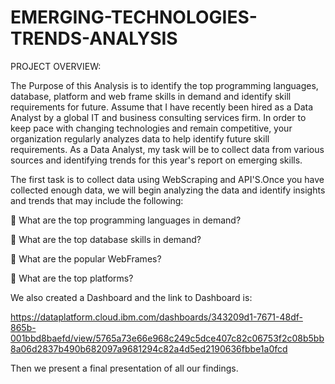# EMERGING-TECHNOLOGIES-TRENDS-ANALYSIS
PROJECT OVERVIEW:

The Purpose of this Analysis is to identify the top programming languages, database, platform and web frame skills in demand and identify skill requirements for future.
Assume that I have recently been hired as a Data Analyst by a global IT and business consulting services firm. In order to keep pace with changing technologies and remain competitive, your organization regularly analyzes data to help identify future skill requirements. As a Data Analyst, my task will be to collect data from various sources and identifying trends for this year's report on emerging skills. 

The first task is to collect data using WebScraping and API'S.Once you have collected enough data, we will begin analyzing the data and identify insights and trends that may include the following:

	What are the top programming languages in demand? 

	What are the top database skills in demand? 

	What are the popular WebFrames?

	What are the top platforms?

We also created a Dashboard and the link to Dashboard is:

https://dataplatform.cloud.ibm.com/dashboards/343209d1-7671-48df-865b-001bbd8baefd/view/5765a73e66e968c249c5dce407c82c06753f2c08b5bb8a06d2837b490b682097a9681294c82a4d5ed2190636fbbe1a0fcd

Then we present a final presentation of all our findings.
